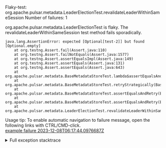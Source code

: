         
Flaky-test: org.apache.pulsar.metadata.LeaderElectionTest.revalidateLeaderWithinSameSession
Number of failures: 1

org.apache.pulsar.metadata.LeaderElectionTest is flaky. The revalidateLeaderWithinSameSession test method fails sporadically.

```
java.lang.AssertionError: expected [Optional[test-2]] but found [Optional.empty]
	at org.testng.Assert.fail(Assert.java:110)
	at org.testng.Assert.failNotEquals(Assert.java:1577)
	at org.testng.Assert.assertEqualsImpl(Assert.java:149)
	at org.testng.Assert.assertEquals(Assert.java:131)
	at org.testng.Assert.assertEquals(Assert.java:643)
	at org.apache.pulsar.metadata.BaseMetadataStoreTest.lambda$assertEqualsAndRetry$6(BaseMetadataStoreTest.java:133)
	at org.apache.pulsar.metadata.BaseMetadataStoreTest.retryStrategically(BaseMetadataStoreTest.java:141)
	at org.apache.pulsar.metadata.BaseMetadataStoreTest.assertEqualsAndRetry(BaseMetadataStoreTest.java:129)
	at org.apache.pulsar.metadata.BaseMetadataStoreTest.assertEqualsAndRetry(BaseMetadataStoreTest.java:121)
	at org.apache.pulsar.metadata.LeaderElectionTest.revalidateLeaderWithinSameSession(LeaderElectionTest.java:212)
```

Usage tip: To enable automatic navigation to failure message, open the following links with CTRL/CMD-click.  
[example failure 2023-12-08T06:17:44.0976687Z](https://github.com/apache/pulsar/actions/runs/7137963597/job/19438940016#step:11:271)  


<details>
<summary>Full exception stacktrace</summary>
<code><pre>
java.lang.AssertionError: expected [Optional[test-2]] but found [Optional.empty]
	at org.testng.Assert.fail(Assert.java:110)
	at org.testng.Assert.failNotEquals(Assert.java:1577)
	at org.testng.Assert.assertEqualsImpl(Assert.java:149)
	at org.testng.Assert.assertEquals(Assert.java:131)
	at org.testng.Assert.assertEquals(Assert.java:643)
	at org.apache.pulsar.metadata.BaseMetadataStoreTest.lambda$assertEqualsAndRetry$6(BaseMetadataStoreTest.java:133)
	at org.apache.pulsar.metadata.BaseMetadataStoreTest.retryStrategically(BaseMetadataStoreTest.java:141)
	at org.apache.pulsar.metadata.BaseMetadataStoreTest.assertEqualsAndRetry(BaseMetadataStoreTest.java:129)
	at org.apache.pulsar.metadata.BaseMetadataStoreTest.assertEqualsAndRetry(BaseMetadataStoreTest.java:121)
	at org.apache.pulsar.metadata.LeaderElectionTest.revalidateLeaderWithinSameSession(LeaderElectionTest.java:212)
	at java.base/jdk.internal.reflect.DirectMethodHandleAccessor.invoke(DirectMethodHandleAccessor.java:103)
	at java.base/java.lang.reflect.Method.invoke(Method.java:580)
	at org.testng.internal.invokers.MethodInvocationHelper.invokeMethod(MethodInvocationHelper.java:139)
	at org.testng.internal.invokers.InvokeMethodRunnable.runOne(InvokeMethodRunnable.java:47)
	at org.testng.internal.invokers.InvokeMethodRunnable.call(InvokeMethodRunnable.java:76)
	at org.testng.internal.invokers.InvokeMethodRunnable.call(InvokeMethodRunnable.java:11)
	at java.base/java.util.concurrent.FutureTask.run(FutureTask.java:317)
	at java.base/java.util.concurrent.ThreadPoolExecutor.runWorker(ThreadPoolExecutor.java:1144)
	at java.base/java.util.concurrent.ThreadPoolExecutor$Worker.run(ThreadPoolExecutor.java:642)
	at java.base/java.lang.Thread.run(Thread.java:1583)

</pre></code>
</details>

